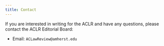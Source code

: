 ```yaml
---
title: Contact
---
```


If you are interested in writing for the ACLR and have any questions, please contact the ACLR Editorial Board:

- Email: `ACLawReview@amherst.edu`
